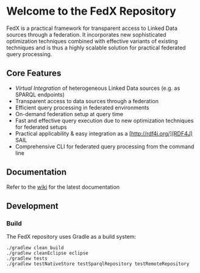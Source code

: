 # Welcome to the FedX Repository

FedX is a practical framework for transparent access to Linked Data sources through a federation. 
It incorporates new sophisticated optimization techniques combined with effective variants of existing
techniques and is thus a highly scalable solution for practical federated query processing.


## Core Features

* *Virtual Integration* of heterogeneous Linked Data sources (e.g. as SPARQL endpoints)
* Transparent access to data sources through a federation
* Efficient query processing in federated environments
* On-demand federation setup at query time
* Fast and effective query execution due to new optimization techniques for federated setups
* Practical applicability & easy integration as a [http://rdf4j.org/](RDF4J) SAIL
* Comprehensive CLI for federated query processing from the command line

## Documentation

Refer to the [wiki](https://github.com/VeritasOS/fedx/wiki) for the latest documentation

## Development

### Build

The FedX repository uses Gradle as a build system:

```
./gradlew clean build
./gradlew cleanEclipse eclipse
./gradlew tests
./gradlew testNativeStore testSparqlRepository testRemoteRepository
```